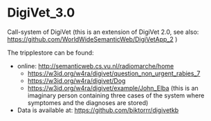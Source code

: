 # DigiVet_3.0
Call-system of DigiVet (this is an extension of DigiVet 2.0, see also: https://github.com/WorldWideSemanticWeb/DigiVetApp_2 )

The tripplestore can be found:
- online: http://semanticweb.cs.vu.nl/radiomarche/home 
    - https://w3id.org/w4ra/digivet/question_non_urgent_rabies_7 
    - https://w3id.org/w4ra/digivet/Dog 
    - https://w3id.org/w4ra/digivet/example/John_Elba (this is an imaginary person containing three cases of the system where symptomes and the diagnoses are stored)
- Data is available at: https://github.com/biktorrr/digivetkb 


